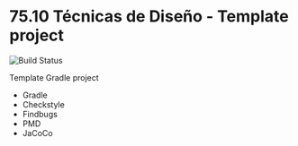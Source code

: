 # 75.10 Técnicas de Diseño - Template project
 ![Build Status](https://travis-ci.org/alealazraqui/template.svg?branch=master) 

Template Gradle project

* Gradle
* Checkstyle
* Findbugs
* PMD
* JaCoCo

